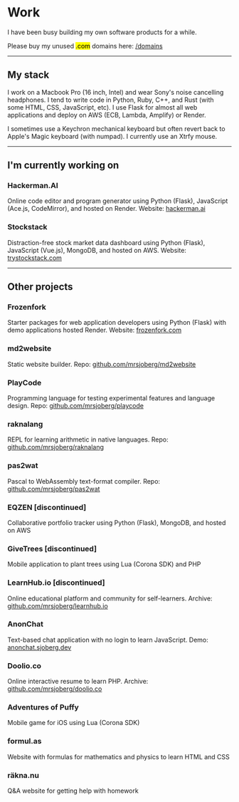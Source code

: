 # Work

I have been busy building my own software products for a while.

Please buy my unused <mark>.com</mark> domains here: [/domains](/domains.html)

---

## My stack

I work on a Macbook Pro (16 inch, Intel) and wear Sony's noise cancelling headphones. I tend to write code in Python, Ruby, C++, and Rust (with some HTML, CSS, JavaScript, etc). I use Flask for almost all web applications and deploy on AWS (ECB, Lambda, Amplify) or Render.

I sometimes use a Keychron mechanical keyboard but often revert back to Apple's Magic keyboard (with numpad). I currently use an Xtrfy mouse.

---

## I'm currently working on

### Hackerman.AI

Online code editor and program generator using Python (Flask), JavaScript (Ace.js, CodeMirror), and hosted on Render. Website: [hackerman.ai](https://hackerman.ai)

### Stockstack

Distraction-free stock market data dashboard using Python (Flask), JavaScript (Vue.js), MongoDB, and hosted on AWS. Website: [trystockstack.com](https://trystockstack.com)

---

## Other projects

### Frozenfork

Starter packages for web application developers using Python (Flask) with demo applications hosted Render. Website: [frozenfork.com](https://frozenfork.com)

### md2website

Static website builder. Repo: [github.com/mrsjoberg/md2website](https://github.com/mrsjoberg/md2website)

### PlayCode

Programming language for testing experimental features and language design. Repo: [github.com/mrsjoberg/playcode](https://github.com/mrsjoberg/playcode)

### raknalang

REPL for learning arithmetic in native languages. Repo: [github.com/mrsjoberg/raknalang](https://github.com/mrsjoberg/raknalang)

### pas2wat

Pascal to WebAssembly text-format compiler. Repo: [github.com/mrsjoberg/pas2wat](https://github.com/mrsjoberg/pas2wat)

### EQZEN [discontinued]

Collaborative portfolio tracker using Python (Flask), MongoDB, and hosted on AWS

### GiveTrees [discontinued]

Mobile application to plant trees using Lua (Corona SDK) and PHP

### LearnHub.io [discontinued]

Online educational platform and community for self-learners. Archive: [github.com/mrsjoberg/learnhub.io](https://github.com/mrsjoberg/learnhub.io)

### AnonChat

Text-based chat application with no login to learn JavaScript. Demo: [anonchat.sjoberg.dev](https://anonchat.sjoberg.dev/)

### Doolio.co

Online interactive resume to learn PHP. Archive: [github.com/mrsjoberg/doolio.co](https://github.com/mrsjoberg/doolio.co)

### Adventures of Puffy

Mobile game for iOS using Lua (Corona SDK)

### formul.as

Website with formulas for mathematics and physics to learn HTML and CSS

### räkna.nu

Q&A website for getting help with homework
